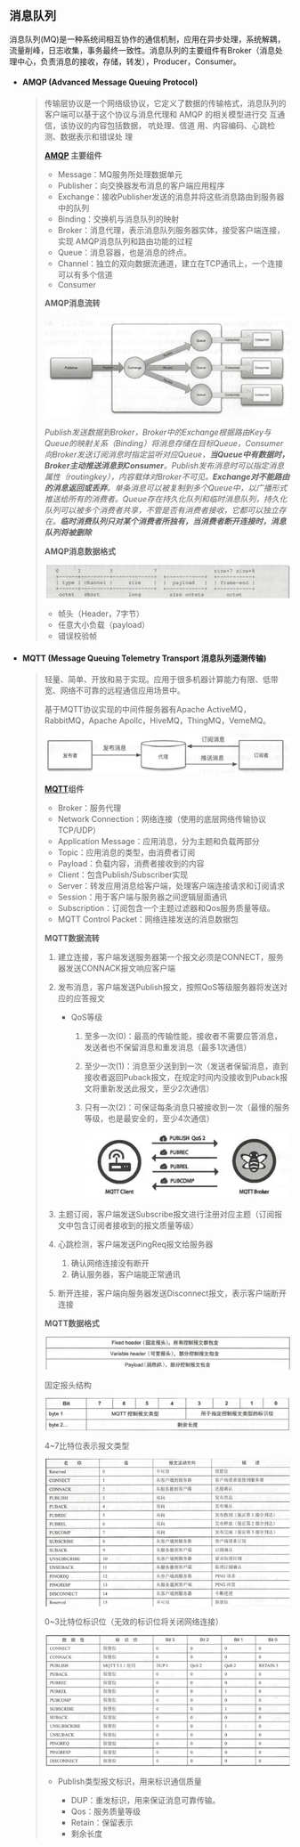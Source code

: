 ## 消息队列

消息队列(MQ)是一种系统间相互协作的通信机制，应用在异步处理，系统解耦，流量削峰，日志收集，事务最终一致性。消息队列的主要组件有Broker（消息处理中心，负责消息的接收，存储，转发），Producer，Consumer。

- #### **AMQP** (Advanced Message Queuing Protocol)  

  > 传输层协议是一个网络级协议，它定义了数据的传输格式，消息队列的客户端可以基于这个协议与消息代理和 AMQP 的相关模型进行交 互通信，该协议的内容包括数据， 吭处理、信道 用、内容编码、心跳检测、数据表示和错误处 理
  >
  > **[AMQP](https://www.amqp.org/) 主要组件**
  >
  > - Message：MQ服务所处理数据单元
  > - Publisher：向交换器发布消息的客户端应用程序
  > - Exchange：接收Publisher发送的消息并将这些消息路由到服务器中的队列
  > - Binding：交换机与消息队列的映射
  > - Broker：消息代理，表示消息队列服务器实体，接受客户端连接，实现 AMQP消息队列和路由功能的过程
  > - Queue：消息容器，也是消息的终点。
  > - Channel：独立的双向数据流通道，建立在TCP通讯上，一个连接可以有多个信道
  > - Consumer
  >
  > 
  >
  > **AMQP消息流转**
  >
  > <img src="img\image-20230102140853342.png" alt="image-20230102140853342" style="zoom:67%;" /> 
  >
  > *Publish发送数据到Broker，Broker中的Exchange根据路由Key与Queue的映射关系（Binding）将消息存储在目标Queue，Consumer向Broker发送订阅消息时指定监听对应Queue，**当Queue中有数据时，Broker主动推送消息到Consumer**。Publish发布消息时可以指定消息属性（routingkey），内容载体对Broker不可见。**Exchange对不能路由的消息返回或丢弃**。单条消息可以被复制到多个Queue中，以广播形式推送给所有的消费者。Queue存在持久化队列和临时消息队列，持久化队列可以被多个消费者共享，不管是否有消费者接收，它都可以独立存在。**临时消费队列只对某个消费者所独有，当消费者断开连接时，消息队列将被删除***
  >
  > 
  >
  > **AMQP消息数据格式**
  >
  > ![image-20230102142832846](img\image-20230102142832846.png) 
  >
  > - 帧头（Header，7字节）
  > - 任意大小负载（payload）
  > - 错误校验帧

- #### **MQTT** (Message Queuing Telemetry Transport 消息队列遥测传输)

  > 轻量、简单、开放和易于实现。应用于很多机器计算能力有限、低带宽、网络不可靠的远程通信应用场景中。
  >
  > 基于MQTT协议实现的中间件服务器有Apache ActiveMQ，RabbitMQ，Apache Apollc，HiveMQ，ThingMQ，VemeMQ。
  >
  >  ![image-20230102144132517](img\image-20230102144132517.png) 
  >
  > 
  >
  > **[MQTT](https://mqtt.org/)组件**
  >
  > - Broker：服务代理
  > - Network Connection：网络连接（使用的底层网络传输协议 TCP/UDP）
  > - Application Message：应用消息，分为主题和负载两部分
  > - Topic：应用消息的类型，由消费者订阅
  > - Payload：负载内容，消费者接收到的内容
  > - Client：包含Publish/Subscriber实现
  > - Server：转发应用消息给客户端，处理客户端连接请求和订阅请求
  > - Session：用于客户端与服务器之间逻辑层面通讯
  > - Subscription：订阅包含一个主题过滤器和Qos服务质量等级。
  > - MQTT Control Packet：网络连接发送的消息数据包
  >
  >  
  >
  > **MQTT数据流转**
  >
  > 1. 建立连接，客户端发送服务器第一个报文必须是CONNECT，服务器发送CONNACK报文响应客户端
  >
  > 2. 发布消息，客户端发送Publish报文，按照QoS等级服务器将发送对应的应答报文
  >
  >    - QoS等级
  >
  >      1. 至多一次(0)：最高的传输性能，接收者不需要应答消息，发送者也不保留消息和重发消息（最多1次通信）
  >
  >      2. 至少一次(1)：消息至少送到到一次（发送者保留消息，直到接收者返回Puback报文，在规定时间内没接收到Puback报文将重新发送此报文，至少2次通信）
  >
  >      3. 只有一次(2)：可保证每条消息只被接收到一次（最慢的服务等级，也是最安全的，至少4次通信）
  >
  >         ![image-20230102153902545](img\image-20230102153902545.png) 
  >
  > 3. 主题订阅，客户端发送Subscribe报文进行注册对应主题（订阅报文中包含订阅者接收到的报文质量等级）
  >
  > 4. 心跳检测，客户端发送PingReq报文给服务器
  >
  >    1. 确认网络连接没有断开
  >    2. 确认服务器，客户端能正常通讯
  >
  >  5. 断开连接，客户端向服务器发送Disconnect报文，表示客户端断开连接
  >
  >    
  >
  > **MQTT数据格式**
  >
  > ![image-20230102152242604](img\image-20230102152242604.png) 
  >
  > 固定报头结构
  >
  > ![image-20230102152327415](img\image-20230102152327415.png) 
  >
  > 4~7比特位表示报文类型
  >
  > ![image-20230102152449211](img\image-20230102152449211.png) 
  >
  > 0~3比特位标识位（无效的标识位将关闭网络连接）
  >
  > ![image-20230102152627699](img\image-20230102152627699.png) 
  >
  > - Publish类型报文标识，用来标识通信质量
  >
  >   - DUP：重发标识，用来保证消息可靠传输。
  >   - Qos：服务质量等级
  >   - Retain：保留表示
  >   - 剩余长度
  >
  >   
  >

